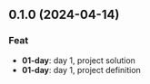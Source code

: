## 0.1.0 (2024-04-14)

### Feat

- **01-day**: day 1, project solution
- **01-day**: day 1, project definition
